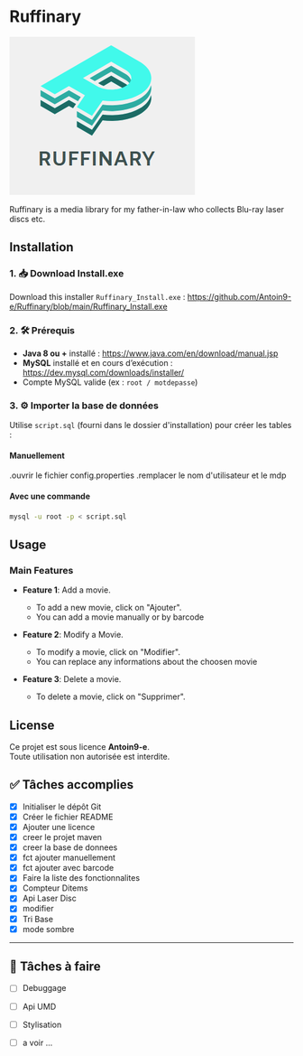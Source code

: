 # Ruffinary

![Logo](/logo.png)

Ruffinary is a media library for my father-in-law who collects Blu-ray laser discs etc.

## Installation


### 1. 📥 Download Install.exe 
Download this installer `Ruffinary_Install.exe` : https://github.com/Antoin9-e/Ruffinary/blob/main/Ruffinary_Install.exe

### 2. 🛠️ Prérequis
- **Java 8 ou +** installé : https://www.java.com/en/download/manual.jsp
- **MySQL** installé et en cours d’exécution : https://dev.mysql.com/downloads/installer/
- Compte MySQL valide (ex : `root / motdepasse`)

### 3. ⚙️ Importer la base de données
Utilise `script.sql` (fourni dans le dossier d'installation) pour créer les tables :

#### Manuellement

.ouvrir le fichier config.properties
.remplacer le nom d'utilisateur et le mdp

#### Avec une commande

```bash
mysql -u root -p < script.sql
```






## Usage

### Main Features

- **Feature 1**: Add a movie.
  -  To add a new movie, click on "Ajouter".
  -  You can add a movie manually or by barcode

- **Feature 2**: Modify a Movie.
  -  To modify a movie, click on "Modifier".
  -  You can replace any informations about the choosen movie

- **Feature 3**: Delete a movie.
  - To delete a movie, click on "Supprimer".
  






## License

Ce projet est sous licence **Antoin9-e**.  
Toute utilisation non autorisée est interdite.


## ✅ Tâches accomplies

- [x] Initialiser le dépôt Git
- [x] Créer le fichier README
- [x] Ajouter une licence
- [X] creer le projet maven
- [X] creer la base de donnees
- [X] fct ajouter manuellement
- [X] fct ajouter avec barcode
- [X] Faire la liste des fonctionnalites
- [X] Compteur Ditems
- [X] Api Laser Disc
- [X] modifier
- [X] Tri Base
- [X] mode sombre

---

## 🔧 Tâches à faire



- [ ] Debuggage
- [ ] Api UMD
- [ ] Stylisation
- [ ] a voir ...


